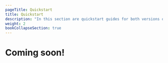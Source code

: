 ```yaml
---
pageTitle: Quickstart
title: Quickstart
description: "In this section are quickstart guides for both versions of Arcion: Self-hosted and Cloud"
weight: 2
bookCollapseSection: true
---
```


# Coming soon!
